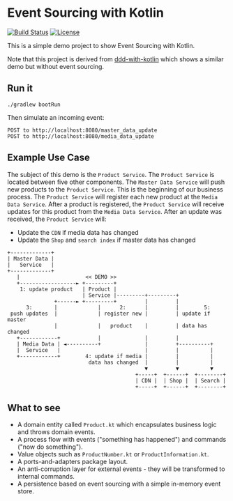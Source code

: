 Event Sourcing with Kotlin
==========================

[![Build Status](https://img.shields.io/travis/bringmeister/event-sourcing-with-kotlin/master.svg)](https://travis-ci.org/bringmeister/event-sourcing-with-kotlin)
[![License](https://img.shields.io/badge/license-MIT-blue.svg)](https://raw.githubusercontent.com/bringmeister/ddd-with-kotlin/master/LICENSE)

This is a simple demo project to show Event Sourcing with Kotlin.

Note that this project is derived from [ddd-with-kotlin](https://github.com/bringmeister/ddd-with-kotlin) which shows a similar demo but without event sourcing.

## Run it

```
./gradlew bootRun
```

Then simulate an incoming event:

```
POST to http://localhost:8080/master_data_update
POST to http://localhost:8080/media_data_update
```

## Example Use Case

The subject of this demo is the `Product Service`.
The `Product Service` is located between five other components.
The `Master Data Service` will push new products to the `Product Service`.
This is the beginning of our business process.
The `Product Service` will register each new product at the `Media Data Service`.
After a product is registered, the `Product Service` will receive updates for this product from the `Media Data Service`. 
After an update was received, the `Product Service` will:
 - Update the `CDN` if media data has changed
 - Update the `Shop` and `search index` if master data has changed

```
+-------------+
| Master Data |
|   Service   |
+-------------+
   |                     << DEMO >>   
   +------------------► +---------+
    1: update product   | Product |
                        | Service |---------+---------+
               +------► +---------+         |         |
      3:       |             |      2:      |         |        5:
 push updates  |             | register new |         | update if master 
               |             |   product    |         | data has changed
   +------------+            |              |         |
   | Media Data | ◄----------+              |         +----------+
   |  Service   |                           |         |          |
   +------------+        4: update if media |         |          |
                          data has changed  |         |          |
                                            ▼         ▼          ▼
                                         +-----+  +------+  +--------+ 
                                         | CDN |  | Shop |  | Search |
                                         +-----+  +------+  +--------+
```

## What to see

- A domain entity called `Product.kt` which encapsulates business logic and throws domain events.
- A process flow with events ("something has happened") and commands ("now do something").
- Value objects such as `ProductNumber.kt` or `ProductInformation.kt`.
- A ports-and-adapters package layout.
- An anti-corruption layer for external events - they will be transformed to internal commands.
- A persistence based on event sourcing with a simple in-memory event store.

